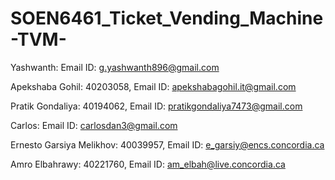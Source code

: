 # SOEN6461_Ticket_Vending_Machine-TVM-


Yashwanth: Email ID: g.yashwanth896@gmail.com

Apekshaba Gohil: 40203058, Email ID: apekshabagohil.it@gmail.com

Pratik Gondaliya: 40194062, Email ID: pratikgondaliya7473@gmail.com

Carlos: Email ID: carlosdan3@gmail.com

Ernesto Garsiya Melikhov: 40039957, Email ID: e_garsiy@encs.concordia.ca

Amro Elbahrawy: 40221760, Email ID: am_elbah@live.concordia.ca
